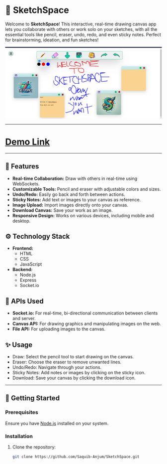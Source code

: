 # 🎨 SketchSpace

Welcome to **SketchSpace**! This interactive, real-time drawing canvas app lets you collaborate with others or work solo on your sketches, with all the essential tools like pencil, eraser, undo, redo, and even sticky notes. Perfect for brainstorming, ideation, and fun sketches!

![SketchSpace Logo or Screenshot Placeholder](https://github.com/Saquib-Anjum/SketchSpace/blob/main/public/Icons/Screenshot%202024-10-31%20191818.png)

---
# [Demo Link](https://sketch-space-fbnssyg7d-saquib-anjums-projects.vercel.app/)

---

## 🌟 Features
- **Real-time Collaboration:** Draw with others in real-time using WebSockets.
- **Customizable Tools:** Pencil and eraser with adjustable colors and sizes.
- **Undo/Redo:** Easily go back and forth between actions.
- **Sticky Notes:** Add text or images to your canvas as reference.
- **Image Upload:** Import images directly onto your canvas.
- **Download Canvas:** Save your work as an image.
- **Responsive Design:** Works on various devices, including mobile and desktop.

## ⚙️ Technology Stack
- **Frontend:**
  - HTML
  - CSS
  - JavaScript
- **Backend:**
  - Node.js
  - Express
  - Socket.io
  

## 🔌 APIs Used
- **Socket.io:** For real-time, bi-directional communication between clients and server.
- **Canvas API:** For drawing graphics and manipulating images on the web.
- **File API:** For uploading images to the canvas.


## ✨ Usage
- Draw: Select the pencil tool to start drawing on the canvas.
- Eraser: Choose the eraser to remove unwanted lines.
- Undo/Redo: Navigate through your actions.
- Sticky Notes: Add notes or images by clicking on the sticky icon.
- Download: Save your canvas by clicking the download icon.
---

## 🚀 Getting Started

### Prerequisites
Ensure you have [Node.js](https://nodejs.org/) installed on your system.

### Installation

1. Clone the repository:
   ```bash
   git clone https://github.com/Saquib-Anjum/SketchSpace.git
